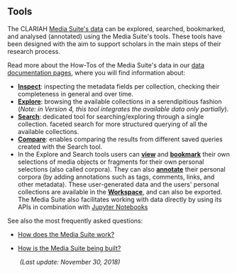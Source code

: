 Tools
---

The CLARIAH [Media Suite's data](http://mediasuite.clariah.nl/documentation/data) can be explored, searched, bookmarked, and analysed (annotated) using the Media Suite's tools. These tools have been designed with the aim to support scholars in the main steps of their research process. 

Read more about the How-Tos of the Media Suite's data in our [data documentation pages](http://mediasuite.clariah.nl/documentation/data), where you will find information about:

- **[Inspect](<http://mediasuite.clariah.nl/documentation/howtos/collection-inspector>)**: inspecting the metadata fields per collection, checking their completeness in general and over time.
- **[Explore](<http://mediasuite.clariah.nl/documentation/howtos/exploratory-search>)**: browsing the available collections in a serendipitious fashion (*Note: in Version 4, this tool integrates the available data only partially*).
- **[Search](<http://mediasuite.clariah.nl/documentation/howtos/single-search>)**: dedicated tool for searching/exploring through a single collection.  faceted search for more structured querying of all the available collections. 
- **[Compare](<http://mediasuite.clariah.nl/documentation/howtos/query-comparison>)**: enables comparing the results from different saved queries created with the Search tool.
- In the Explore and Search tools users can [**view**](<http://mediasuite.clariah.nl/documentation/howtos/resource-viewer>) and **[bookmark](<http://mediasuite.clariah.nl/documentation/howtos/bookmark>)** their own selections of media objects or fragments for their own personal selections (also called corpora). They can also **[annotate](<http://mediasuite.clariah.nl/documentation/howtos/annotate>)** their personal corpora (by adding annotations such as tags, comments, links, and other metadata). These user-generated data and the users' personal collections are available in the **[Workspace](<http://mediasuite.clariah.nl/documentation/howtos/user-projects>)**, and can also be exported. The Media Suite also facilitates working with data directly by using its APIs in combination with [Jupyter Notebooks](<http://mediasuite.clariah.nl/documentation/howtos/jupyter-notebooks>)

See also the most frequently asked questions:

- [How does the Media Suite work?](http://mediasuite.clariah.nl/documentation/faq/how-it-works) 

- [How is the Media Suite being built?](http://mediasuite.clariah.nl/documentation/faq/how-is-built)

  ​															*(Last update: November 30, 2018)*